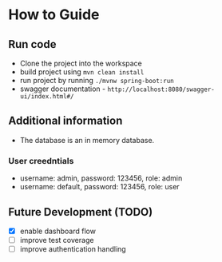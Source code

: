 # How to Guide

## Run code

- Clone the project into the workspace
- build project using `mvn clean install`
- run project by running `./mvnw spring-boot:run`
- swagger documentation - `http://localhost:8080/swagger-ui/index.html#/`

## Additional information

- The database is an in memory database.

### User creedntials

- username: admin, password: 123456, role: admin
- username: default, password: 123456, role: user

## Future Development (TODO)

- [x] enable dashboard flow
- [ ] improve test coverage
- [ ] improve authentication handling

